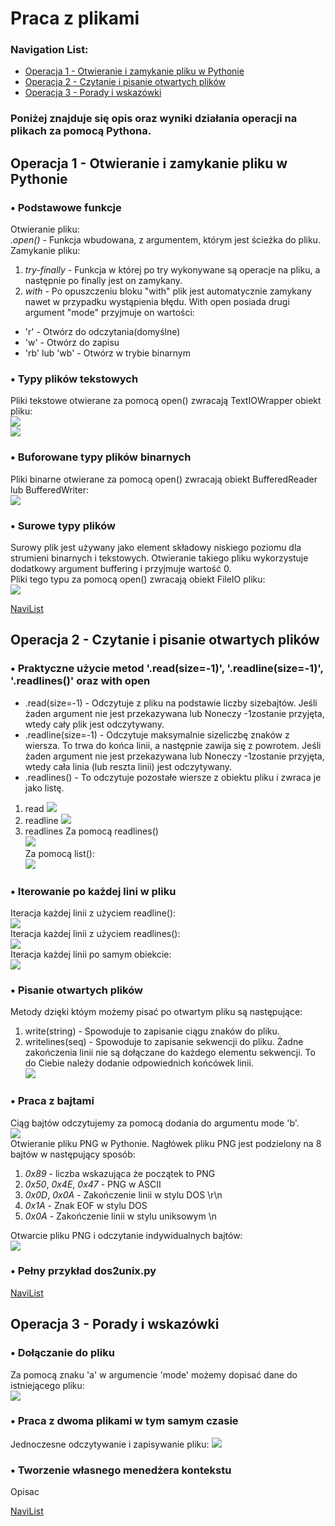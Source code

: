 # Praca z plikami
### Navigation List:
* [Operacja 1 - Otwieranie i zamykanie pliku w Pythonie](https://github.com/PawelM98/Uczenie_Maszynowe/tree/master/Lab5#operacja-1---using-spacy)<br>
* [Operacja 2 - Czytanie i pisanie otwartych plików](https://github.com/PawelM98/Uczenie_Maszynowe/tree/master/Lab5#operacja-2---sentence-detection)<br>
* [Operacja 3 - Porady i wskazówki](https://github.com/PawelM98/Uczenie_Maszynowe/tree/master/Lab5#operacja-3---tokenization-in-spacy)<br>

### Poniżej znajduje się opis oraz wyniki działania operacji na plikach za pomocą Pythona.

## Operacja 1 - Otwieranie i  zamykanie pliku w Pythonie
### • Podstawowe funkcje
Otwieranie pliku:<br>
*.open()* - Funkcja wbudowana, z argumentem, którym jest ścieżka do pliku.<br>
Zamykanie pliku:<br>
1. *try-finally* - Funkcja w której po try wykonywane są operacje na pliku, a następnie po finally jest on zamykany.
2. *with* - Po opuszczeniu bloku "with" plik jest automatycznie zamykany nawet w przypadku wystąpienia błędu. 
With open posiada drugi argument "mode" przyjmuje on wartości:
* 'r' - Otwórz do odczytania(domyślne)
* 'w' - Otwórz do zapisu
* 'rb' lub 'wb' - Otwórz w trybie binarnym

### • Typy plików tekstowych
Pliki tekstowe otwierane za pomocą open() zwracają TextIOWrapper obiekt pliku:<br>
![](images/tekstowy.PNG)<br>
![](images/tekstowyODP.PNG)<br>

### • Buforowane typy plików binarnych
Pliki binarne otwierane za pomocą open() zwracają obiekt BufferedReader lub BufferedWriter:<br>
![](images/buforowane.PNG)<br>

### • Surowe typy plików
Surowy plik jest używany jako element składowy niskiego poziomu dla strumieni binarnych i tekstowych.
Otwieranie takiego pliku wykorzystuje dodatkowy argument buffering i przyjmuje wartość 0.<br>
Pliki tego typu za pomocą open() zwracają obiekt FileIO pliku:<br>
![](images/surowe.PNG)<br>

[NaviList](https://github.com/PawelM98/Uczenie_Maszynowe/tree/master/Lab5#navigation-list)<br>

## Operacja 2 - Czytanie i pisanie otwartych plików
### • Praktyczne użycie metod '.read(size=-1)', '.readline(size=-1)', '.readlines()' oraz with open
* .read(size=-1) - Odczytuje z pliku na podstawie liczby sizebajtów. Jeśli żaden argument nie jest przekazywana lub Noneczy -1zostanie przyjęta, wtedy cały plik jest odczytywany.
* .readline(size=-1) - Odczytuje maksymalnie sizeliczbę znaków z wiersza. To trwa do końca linii, a następnie zawija się z powrotem. Jeśli żaden argument nie jest przekazywana lub Noneczy -1zostanie przyjęta, wtedy cała linia (lub reszta linii) jest odczytywany.
* .readlines() - To odczytuje pozostałe wiersze z obiektu pliku i zwraca je jako listę.
1. read
    ![](images/read.PNG)<br>
2. readline
    ![](images/readline.PNG)<br>
3. readlines
    Za pomocą readlines()<br>
    ![](images/readlines.PNG)<br>
    Za pomocą list():<br>
    ![](images/readlines2.PNG)<br>

### • Iterowanie po każdej lini w pliku
Iteracja każdej linii z użyciem readline():<br>
![](images/iteracja.PNG)<br>
Iteracja każdej linii z użyciem readlines():<br>
![](images/iteracja2.PNG)<br>
Iteracja każdej linii po samym obiekcie:<br>
![](images/iteracja3.PNG)<br>

### • Pisanie otwartych plików
Metody dzięki któym możemy pisać po otwartym pliku są następujące:<br>
1. write(string) - Spowoduje to zapisanie ciągu znaków do pliku.<br>
2. writelines(seq) - Spowoduje to zapisanie sekwencji do pliku. Żadne zakończenia linii nie są dołączane do każdego elementu sekwencji. To do Ciebie należy dodanie odpowiednich końcówek linii.<br>
![](images/write.PNG)<br>

### • Praca z bajtami
Ciąg bajtów odczytujemy za pomocą dodania do argumentu mode 'b'.<br> 
![](images/bajty1.PNG)<br>
Otwieranie pliku PNG w Pythonie. Nagłówek pliku PNG jest podzielony na 8 bajtów w następujący sposób:
1. *0x89* - liczba wskazująca że początek to PNG
2. *0x50*, *0x4E*, *0x47* - PNG w ASCII
3. *0x0D*, *0x0A* - Zakończenie linii w stylu DOS \r\n
4. *0x1A* - Znak EOF w stylu DOS
5. *0x0A* - Zakończenie linii w stylu uniksowym \n

Otwarcie pliku PNG  i odczytanie indywidualnych bajtów:<br>
![](images/odczytPNG.PNG)<br>

### • Pełny przykład dos2unix.py



[NaviList](https://github.com/PawelM98/Uczenie_Maszynowe/tree/master/Lab5#navigation-list)<br>

## Operacja 3 - Porady i wskazówki
### • Dołączanie do pliku
Za pomocą znaku 'a' w argumencie 'mode' możemy dopisać dane do istniejącego pliku:<br>
![](images/dolaczanie.PNG)<br>

### • Praca z dwoma plikami w tym samym czasie
Jednoczesne odczytywanie i zapisywanie pliku:
![](images/dwateksty.PNG)

### • Tworzenie własnego menedżera kontekstu
Opisac



[NaviList](https://github.com/PawelM98/Uczenie_Maszynowe/tree/master/Lab5#navigation-list)<br>





